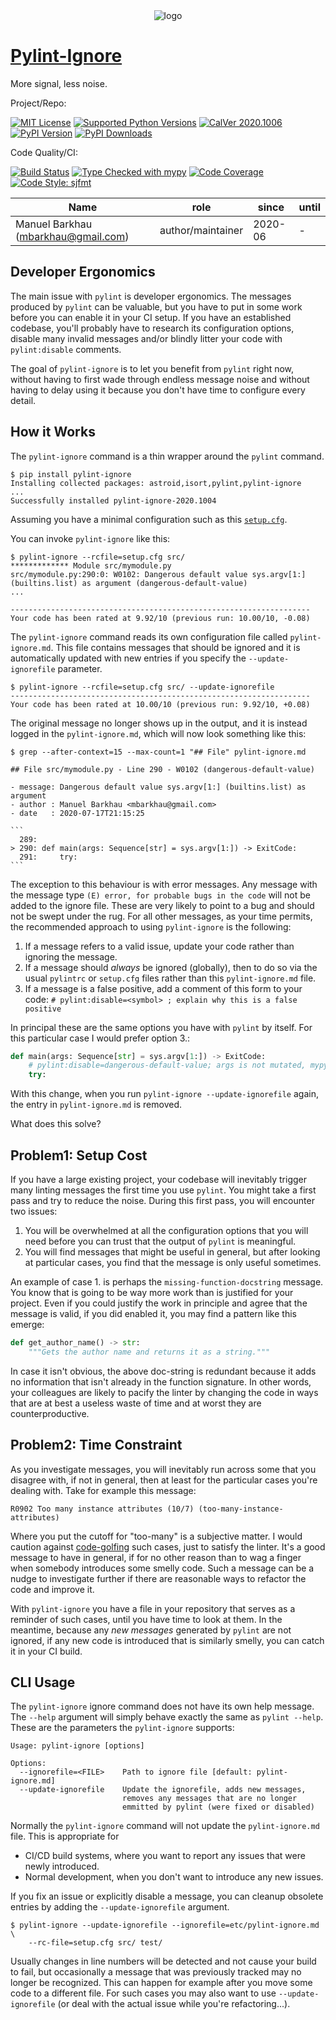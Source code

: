 <div align="center">
  <img alt="logo" src="https://gitlab.com/mbarkhau/pylint-ignore/-/raw/master/logo_256.png">
</div>

# [Pylint-Ignore][repo_ref]

More signal, less noise.

Project/Repo:

[![MIT License][license_img]][license_ref]
[![Supported Python Versions][pyversions_img]][pyversions_ref]
[![CalVer 2020.1006][version_img]][version_ref]
[![PyPI Version][pypi_img]][pypi_ref]
[![PyPI Downloads][downloads_img]][downloads_ref]

Code Quality/CI:

[![Build Status][build_img]][build_ref]
[![Type Checked with mypy][mypy_img]][mypy_ref]
[![Code Coverage][codecov_img]][codecov_ref]
[![Code Style: sjfmt][style_img]][style_ref]


|                 Name                |        role       |  since  | until |
|-------------------------------------|-------------------|---------|-------|
| Manuel Barkhau (mbarkhau@gmail.com) | author/maintainer | 2020-06 | -     |


<!--
  To update the TOC:
  $ pip install md-toc
  $ md_toc --in-place README.md gitlab
-->


[](TOC)

[](TOC)


## Developer Ergonomics

The main issue with `pylint` is developer ergonomics. The messages produced by `pylint` can be valuable, but you have to put in some work before you can enable it in your CI setup. If you have an established codebase, you'll probably have to research its configuration options, disable many invalid messages and/or blindly litter your code with `pylint:disable` comments.

The goal of `pylint-ignore` is to let you benefit from `pylint` right now, without having to first wade through endless message noise and without having to delay using it because you don't have time to configure every detail.


## How it Works

The `pylint-ignore` command is a thin wrapper around the `pylint` command.

```shell
$ pip install pylint-ignore
Installing collected packages: astroid,isort,pylint,pylint-ignore
...
Successfully installed pylint-ignore-2020.1004
```

Assuming you have a minimal configuration such as this [`setup.cfg`](doc/setup.cfg).


You can invoke `pylint-ignore` like this:

```shell
$ pylint-ignore --rcfile=setup.cfg src/
************* Module src/mymodule.py
src/mymodule.py:290:0: W0102: Dangerous default value sys.argv[1:] (builtins.list) as argument (dangerous-default-value)
...

-------------------------------------------------------------------
Your code has been rated at 9.92/10 (previous run: 10.00/10, -0.08)
```

The `pylint-ignore` command reads its own configuration file called `pylint-ignore.md`. This file contains messages that should be ignored and it is automatically updated with new entries if you specify the `--update-ignorefile` parameter.

```shell
$ pylint-ignore --rcfile=setup.cfg src/ --update-ignorefile
-------------------------------------------------------------------
Your code has been rated at 10.00/10 (previous run: 9.92/10, +0.08)
```

The original message no longer shows up in the output, and it is instead logged in the `pylint-ignore.md`, which will now look something like this:

~~~shell
$ grep --after-context=15 --max-count=1 "## File" pylint-ignore.md

## File src/mymodule.py - Line 290 - W0102 (dangerous-default-value)

- message: Dangerous default value sys.argv[1:] (builtins.list) as argument
- author : Manuel Barkhau <mbarkhau@gmail.com>
- date   : 2020-07-17T21:15:25

```
  289:
> 290: def main(args: Sequence[str] = sys.argv[1:]) -> ExitCode:
  291:     try:
```
~~~

The exception to this behaviour is with error messages. Any message with the message type `(E) error, for probable bugs in the code` will not be added to the ignore file. These are very likely to point to a bug and should not be swept under the rug. For all other messages, as your time permits, the recommended approach to using `pylint-ignore` is the following:

1. If a message refers to a valid issue, update your code rather than
   ignoring the message.
2. If a message should *always* be ignored (globally), then to do so
   via the usual `pylintrc` or `setup.cfg` files rather than this
   `pylint-ignore.md` file.
3. If a message is a false positive, add a comment of this form to your code:
   `# pylint:disable=<symbol> ; explain why this is a false positive`


In principal these are the same options you have with `pylint` by itself. For this particular case I would prefer option 3.:

```python
def main(args: Sequence[str] = sys.argv[1:]) -> ExitCode:
    # pylint:disable=dangerous-default-value; args is not mutated, mypy ensures this
    try:
```

With this change, when you run `pylint-ignore --update-ignorefile` again, the entry in `pylint-ignore.md` is removed.

What does this solve?


## Problem1: Setup Cost

If you have a large existing project, your codebase will inevitably trigger many linting messages the first time you use `pylint`. You might take a first pass and try to reduce the noise. During this first pass, you will encounter two issues:

1. You will be overwhelmed at all the configuration options that you will need before you can trust that the output of `pylint` is meaningful.
2. You will find messages that might be useful in general, but after looking at particular cases, you find that the message is only useful sometimes.

An example of case 1. is perhaps the `missing-function-docstring` message. You know that is going to be way more work than is justified for your project. Even if you could justify the work in principle and agree that the message is valid, if you did enabled it, you may find a pattern like this emerge:

```python
def get_author_name() -> str:
    """Gets the author name and returns it as a string."""
```

In case it isn't obvious, the above doc-string is redundant because it adds no information that isn't already in the function signature. In other words, your colleagues are likely to pacify the linter by changing the code in ways that are at best a useless waste of time and at worst they are counterproductive.


## Problem2: Time Constraint

As you investigate messages, you will inevitably run across some that you disagree with, if not in general, then at least for the particular cases you're dealing with. Take for example this message:

```
R0902 Too many instance attributes (10/7) (too-many-instance-attributes)
```

Where you put the cutoff for "too-many" is a subjective matter. I would caution against [code-golfing][href_wiki_code_golf] such cases, just to satisfy the linter. It's a good message to have in general, if for no other reason than to wag a finger when somebody introduces some smelly code. Such a message can be a nudge to investigate further if there are reasonable ways to refactor the code and improve it.

With `pylint-ignore` you have a file in your repository that serves as a reminder of such cases, until you have time to look at them. In the meantime, because any *new messages* generated by `pylint` are not ignored, if any new code is introduced that is similarly smelly, you can catch it in your CI build.


## CLI Usage

The `pylint-ignore` ignore command does not have its own help message. The `--help` argument will simply behave exactly the same as `pylint --help`. These are the parameters the `pylint-ignore` supports:

```
Usage: pylint-ignore [options]

Options:
  --ignorefile=<FILE>    Path to ignore file [default: pylint-ignore.md]
  --update-ignorefile    Update the ignorefile, adds new messages,
                         removes any messages that are no longer
                         emmitted by pylint (were fixed or disabled)
```

Normally the `pylint-ignore` command will not update the `pylint-ignore.md` file. This is appropriate for

- CI/CD build systems, where you want to report any issues that were newly introduced.
- Normal development, when you don't want to introduce any new issues.

If you fix an issue or explicitly disable a message, you can cleanup obsolete entries by adding the `--update-ignorefile` argument.

```shell
$ pylint-ignore --update-ignorefile --ignorefile=etc/pylint-ignore.md \
    --rc-file=setup.cfg src/ test/
```

Usually changes in line numbers will be detected and not cause your build to fail, but occasionally a message that was previously tracked may no longer be recognized. This can happen for example after you move some code to a different file. For such cases you may also want to use `--update-ignorefile` (or deal with the actual issue while you're refactoring...).


[repo_ref]: https://gitlab.com/mbarkhau/pylint-ignore

[build_img]: https://gitlab.com/mbarkhau/pylint-ignore/badges/master/pipeline.svg
[build_ref]: https://gitlab.com/mbarkhau/pylint-ignore/pipelines

[codecov_img]: https://gitlab.com/mbarkhau/pylint-ignore/badges/master/coverage.svg
[codecov_ref]: https://mbarkhau.gitlab.io/pylint-ignore/cov

[license_img]: https://img.shields.io/badge/License-MIT-blue.svg
[license_ref]: https://gitlab.com/mbarkhau/pylint-ignore/blob/master/LICENSE

[mypy_img]: https://img.shields.io/badge/mypy-checked-green.svg
[mypy_ref]: https://mbarkhau.gitlab.io/pylint-ignore/mypycov

[style_img]: https://img.shields.io/badge/code%20style-%20sjfmt-f71.svg
[style_ref]: https://gitlab.com/mbarkhau/straitjacket/

[pypi_img]: https://img.shields.io/badge/PyPI-wheels-green.svg
[pypi_ref]: https://pypi.org/project/pylint-ignore/#files

[downloads_img]: https://pepy.tech/badge/pylint-ignore/month
[downloads_ref]: https://pepy.tech/project/pylint-ignore

[version_img]: https://img.shields.io/static/v1.svg?label=CalVer&message=2020.1006&color=blue
[version_ref]: https://pypi.org/project/pycalver/

[pyversions_img]: https://img.shields.io/pypi/pyversions/pylint-ignore.svg
[pyversions_ref]: https://pypi.python.org/pypi/pylint-ignore

[href_wiki_code_golf]: https://en.wikipedia.org/wiki/Code_golf
